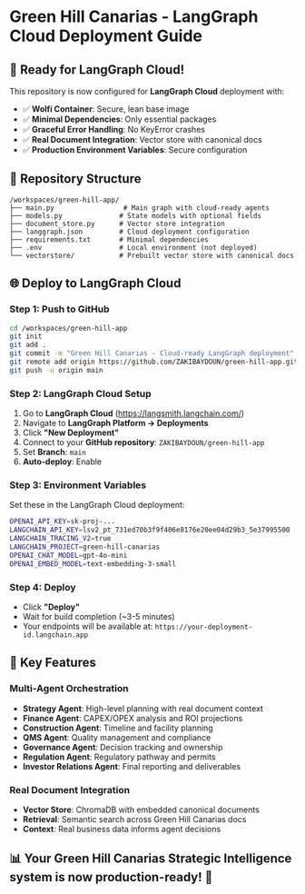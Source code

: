 # Green Hill Canarias - LangGraph Cloud Deployment Guide

## 🚀 Ready for LangGraph Cloud!

This repository is now configured for **LangGraph Cloud** deployment with:

- ✅ **Wolfi Container**: Secure, lean base image
- ✅ **Minimal Dependencies**: Only essential packages
- ✅ **Graceful Error Handling**: No KeyError crashes
- ✅ **Real Document Integration**: Vector store with canonical docs
- ✅ **Production Environment Variables**: Secure configuration

## 📁 Repository Structure

```
/workspaces/green-hill-app/
├── main.py                 # Main graph with cloud-ready agents
├── models.py              # State models with optional fields
├── document_store.py      # Vector store integration
├── langgraph.json         # Cloud deployment configuration
├── requirements.txt       # Minimal dependencies
├── .env                   # Local environment (not deployed)
└── vectorstore/           # Prebuilt vector store with canonical docs
```

## 🌐 Deploy to LangGraph Cloud

### Step 1: Push to GitHub
```bash
cd /workspaces/green-hill-app
git init
git add .
git commit -m "Green Hill Canarias - Cloud-ready LangGraph deployment"
git remote add origin https://github.com/ZAKIBAYDOUN/green-hill-app.git
git push -u origin main
```

### Step 2: LangGraph Cloud Setup
1. Go to **LangGraph Cloud** (https://langsmith.langchain.com/)
2. Navigate to **LangGraph Platform → Deployments**
3. Click **"New Deployment"**
4. Connect to your **GitHub repository**: `ZAKIBAYDOUN/green-hill-app`
5. Set **Branch**: `main`
6. **Auto-deploy**: Enable

### Step 3: Environment Variables
Set these in the LangGraph Cloud deployment:

```bash
OPENAI_API_KEY=sk-proj-...
LANGCHAIN_API_KEY=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
LANGCHAIN_TRACING_V2=true
LANGCHAIN_PROJECT=green-hill-canarias
OPENAI_CHAT_MODEL=gpt-4o-mini
OPENAI_EMBED_MODEL=text-embedding-3-small
```

### Step 4: Deploy
- Click **"Deploy"**
- Wait for build completion (~3-5 minutes)
- Your endpoints will be available at: `https://your-deployment-id.langchain.app`

## 🎯 Key Features

### Multi-Agent Orchestration
- **Strategy Agent**: High-level planning with real document context
- **Finance Agent**: CAPEX/OPEX analysis and ROI projections  
- **Construction Agent**: Timeline and facility planning
- **QMS Agent**: Quality management and compliance
- **Governance Agent**: Decision tracking and ownership
- **Regulation Agent**: Regulatory pathway and permits
- **Investor Relations Agent**: Final reporting and deliverables

### Real Document Integration
- **Vector Store**: ChromaDB with embedded canonical documents
- **Retrieval**: Semantic search across Green Hill Canarias docs
- **Context**: Real business data informs agent decisions

## 📊 Your Green Hill Canarias Strategic Intelligence system is now production-ready! 🎉
